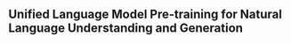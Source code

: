 ## Unified Language Model Pre-training for Natural Language Understanding and Generation  


<!--stackedit_data:
eyJoaXN0b3J5IjpbNTEwMzUwMDRdfQ==
-->